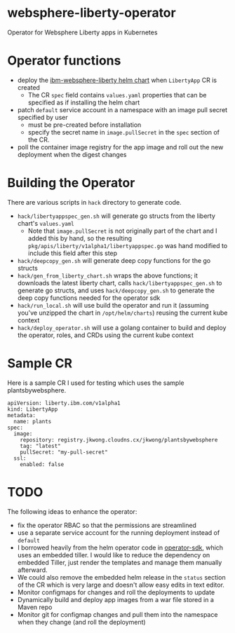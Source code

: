# websphere-liberty-operator

Operator for Websphere Liberty apps in Kubernetes

# Operator functions

- deploy the [ibm-websphere-liberty helm chart](https://github.com/IBM/charts/tree/master/stable/ibm-websphere-liberty) when `LibertyApp` CR is created
  - The CR `spec` field contains `values.yaml` properties that can be specified as if installing the helm chart
- patch `default` service account in a namespace with an image pull secret specified by user
  - must be pre-created before installation
  - specify the secret name in `image.pullSecret` in the `spec` section of the CR.
- poll the container image registry for the app image and roll out the new deployment when the digest changes

# Building the Operator

There are various scripts in `hack` directory to generate code.

- `hack/libertyappspec_gen.sh` will generate go structs from the liberty chart's `values.yaml`
  - Note that `image.pullSecret` is not originally part of the chart and I added this by hand, so the resulting `pkg/apis/liberty/v1alpha1/libertyappspec.go` was hand modified to include this field after this step
- `hack/deepcopy_gen.sh` will generate deep copy functions for the go structs
- `hack/gen_from_liberty_chart.sh` wraps the above functions; it downloads the latest liberty chart, calls `hack/libertyappspec_gen.sh` to generate go structs, and uses `hack/deepcopy_gen.sh` to generate the deep copy functions needed for the operator sdk
- `hack/run_local.sh` will use build the operator and run it (assuming you've unzipped the chart in `/opt/helm/charts`) reusing the current kube context
- `hack/deploy_operator.sh` will use a golang container to build and deploy the operator, roles, and CRDs using the current kube context

# Sample CR

Here is a sample CR I used for testing which uses the sample plantsbywebsphere.

```
apiVersion: liberty.ibm.com/v1alpha1
kind: LibertyApp
metadata:
  name: plants
spec:
  image:
    repository: registry.jkwong.cloudns.cx/jkwong/plantsbywebsphere
    tag: "latest"
    pullSecret: "my-pull-secret"
  ssl:
    enabled: false 
```

# TODO

The following ideas to enhance the operator:

- fix the operator RBAC so that the permissions are streamlined
- use a separate service account for the running deployment instead of `default`
- I borrowed heavily from the helm operator code in [operator-sdk](https://github.com/operator-framework/operator-sdk/tree/master/pkg/helm), which uses an embedded tiller.  I would like to reduce the dependency on embedded Tiller, just render the templates and manage them manually afterward.
- We could also remove the embedded helm release in the `status` section of the CR which is very large and doesn't allow easy edits in text editor.
- Monitor configmaps for changes and roll the deployments to update
- Dynamically build and deploy app images from a war file stored in a Maven repo
- Monitor git for configmap changes and pull them into the namespace when they change (and roll the deployment)